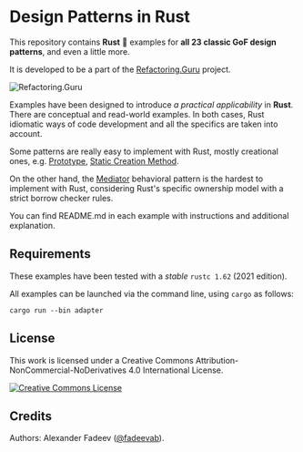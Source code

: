 # Design Patterns in Rust

This repository contains **Rust** 🦀 examples for **all 23 classic GoF design
patterns**, and even a little more.

It is developed to be a part of the [Refactoring.Guru](https://refactoring.guru/design-patterns) project.

![Refactoring.Guru](https://avatars.githubusercontent.com/u/8557932?s=200&v=4)

Examples have been designed to introduce _a practical applicability_ in **Rust**.
There are conceptual and read-world examples. In both cases, Rust idiomatic ways of code
development and all the specifics are taken into account.

Some patterns are really easy to implement with Rust, mostly
creational ones, e.g.
[Prototype](creational/prototype),
[Static Creation Method](creational/static-creation-method/).

On the other hand, the [Mediator](behavioral/mediator) behavioral pattern
is the hardest to implement with Rust, considering Rust's specific ownership
model with a strict borrow checker rules.

You can find README.md in each example with instructions and additional explanation.

## Requirements

These examples have been tested with a _stable_ `rustc 1.62` (2021 edition).

All examples can be launched via the command line, using `cargo` as follows:

```
cargo run --bin adapter
```

## License

This work is licensed under a Creative Commons Attribution-NonCommercial-NoDerivatives 4.0 International License.

<a rel="license" href="http://creativecommons.org/licenses/by-nc-nd/4.0/"><img alt="Creative Commons License" style="border-width:0" src="https://i.creativecommons.org/l/by-nc-nd/4.0/80x15.png" /></a>

## Credits

Authors: Alexander Fadeev ([@fadeevab](https://github.com/fadeevab)).
